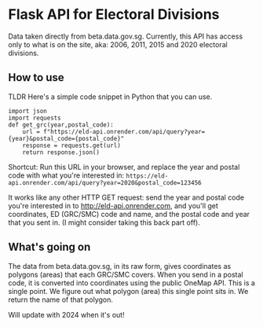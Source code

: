 # Flask API for Electoral Divisions
Data taken directly from beta.data.gov.sg. Currently, this API has access only to what is on the site, aka: 2006, 2011, 2015 and 2020 electoral divisions.

## How to use
TLDR Here's a simple code snippet in Python that you can use.
```
import json
import requests
def get_grc(year,postal_code):
    url = f"https://eld-api.onrender.com/api/query?year={year}&postal_code={postal_code}"
    response = requests.get(url)
    return response.json()
````

Shortcut: Run this URL in your browser, and replace the year and postal code with what you're interested in:
`https://eld-api.onrender.com/api/query?year=2020&postal_code=123456`

It works like any other HTTP GET request: send the year and postal code you're interested in to http://eld-api.onrender.com, and you'll get coordinates, ED (GRC/SMC) code and name, and the postal code and year that you sent in. (I might consider taking this back part off).

## What's going on 
The data from beta.data.gov.sg, in its raw form, gives coordinates as polygons (areas) that each GRC/SMC covers.
When you send in a postal code, it is converted into coordinates using the public OneMap API.
This is a single point. We figure out what polygon (area) this single point sits in.
We return the name of that polygon.

Will update with 2024 when it's out!
